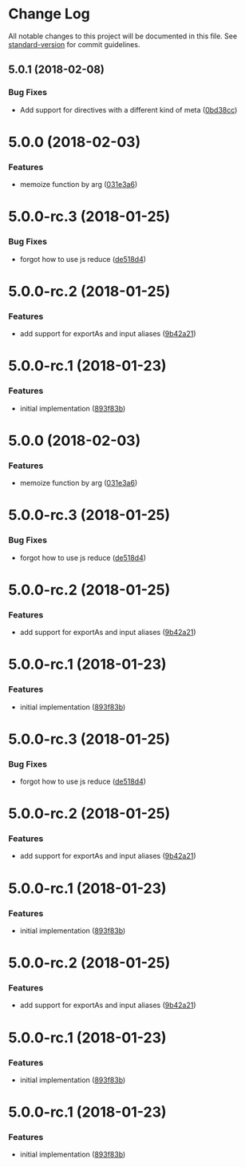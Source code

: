 # Change Log

All notable changes to this project will be documented in this file. See [standard-version](https://github.com/conventional-changelog/standard-version) for commit guidelines.

<a name="5.0.1"></a>
## 5.0.1 (2018-02-08)


### Bug Fixes

* Add support for directives with a different kind of meta ([0bd38cc](https://github.com/ike18t/mock_directive/commit/0bd38cc))



<a name="5.0.0"></a>
# 5.0.0 (2018-02-03)


### Features

* memoize function by arg ([031e3a6](https://github.com/ike18t/mock_directive/commit/031e3a6))



<a name="5.0.0-rc.3"></a>
# 5.0.0-rc.3 (2018-01-25)


### Bug Fixes

* forgot how to use js reduce ([de518d4](https://github.com/ike18t/mock_directive/commit/de518d4))



<a name="5.0.0-rc.2"></a>
# 5.0.0-rc.2 (2018-01-25)


### Features

* add support for exportAs and input aliases ([9b42a21](https://github.com/ike18t/mock_directive/commit/9b42a21))



<a name="5.0.0-rc.1"></a>
# 5.0.0-rc.1 (2018-01-23)


### Features

* initial implementation ([893f83b](https://github.com/ike18t/mock_directive/commit/893f83b))



<a name="5.0.0"></a>
# 5.0.0 (2018-02-03)


### Features

* memoize function by arg ([031e3a6](https://github.com/ike18t/mock_directive/commit/031e3a6))



<a name="5.0.0-rc.3"></a>
# 5.0.0-rc.3 (2018-01-25)


### Bug Fixes

* forgot how to use js reduce ([de518d4](https://github.com/ike18t/mock_directive/commit/de518d4))



<a name="5.0.0-rc.2"></a>
# 5.0.0-rc.2 (2018-01-25)


### Features

* add support for exportAs and input aliases ([9b42a21](https://github.com/ike18t/mock_directive/commit/9b42a21))



<a name="5.0.0-rc.1"></a>
# 5.0.0-rc.1 (2018-01-23)


### Features

* initial implementation ([893f83b](https://github.com/ike18t/mock_directive/commit/893f83b))



<a name="5.0.0-rc.3"></a>
# 5.0.0-rc.3 (2018-01-25)


### Bug Fixes

* forgot how to use js reduce ([de518d4](https://github.com/ike18t/mock_directive/commit/de518d4))



<a name="5.0.0-rc.2"></a>
# 5.0.0-rc.2 (2018-01-25)


### Features

* add support for exportAs and input aliases ([9b42a21](https://github.com/ike18t/mock_directive/commit/9b42a21))



<a name="5.0.0-rc.1"></a>
# 5.0.0-rc.1 (2018-01-23)


### Features

* initial implementation ([893f83b](https://github.com/ike18t/mock_directive/commit/893f83b))



<a name="5.0.0-rc.2"></a>
# 5.0.0-rc.2 (2018-01-25)


### Features

* add support for exportAs and input aliases ([9b42a21](https://github.com/ike18t/mock_directive/commit/9b42a21))



<a name="5.0.0-rc.1"></a>
# 5.0.0-rc.1 (2018-01-23)


### Features

* initial implementation ([893f83b](https://github.com/ike18t/mock_directive/commit/893f83b))



<a name="5.0.0-rc.1"></a>
# 5.0.0-rc.1 (2018-01-23)


### Features

* initial implementation ([893f83b](https://github.com/ike18t/mock_directive/commit/893f83b))
